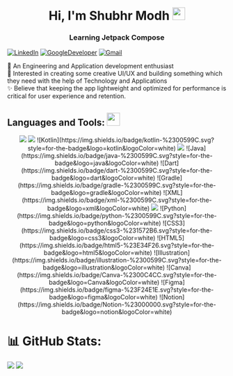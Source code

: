 <h1 align="center">Hi, I'm Shubhr Modh <img src="https://github.com/TheDudeThatCode/TheDudeThatCode/raw/master/Assets/Hi.gif" width="29" height="29" /></h1>
<h3 align="center">Learning Jetpack Compose</h3>

[![LinkedIn](https://img.shields.io/badge/LinkedIn-%230077B5.svg?logo=linkedin&logoColor=white)](https://www.linkedin.com/in/shubhr-modh-05b232222/) [![GoogleDeveloper](https://img.shields.io/badge/DeveloperProfile-%230077B5.svg?logo=googledeveloper&logoColor=white)](https://g.dev/shubhr_modh)  [![Gmail](https://img.shields.io/badge/Gmail-%230077B5.svg?logo=gmail&logoColor=white)](mailto:modhshubhr53@gmail.com)

📱 An Engineering and Application development enthusiast
<br/>
💫 Interested in creating some creative UI/UX and building something which they need with the help of Technology and Applications
<br/>
✨ Believe that keeping the app lightweight and optimized for performance is critical for user experience and retention.

## Languages and Tools: <img src="https://media.giphy.com/media/WUlplcMpOCEmTGBtBW/giphy.gif" width="30" style="max-width: 100%;">
<p align="center">
  <img src="https://img.shields.io/badge/-android-7F52F?logo=android&logoColor=white&style=for-the-badge">
  <img src="https://img.shields.io/badge/-dart-7F52F?logo=dart&logoColor=white&style=for-the-badge">
  ![Kotlin](https://img.shields.io/badge/kotlin-%2300599C.svg?style=for-the-badge&logo=kotlin&logoColor=white)
  <img src="https://img.shields.io/badge/-firebase-051e34?logo=firebase&logoColor=yellow&style=for-the-badge">
  ![Java](https://img.shields.io/badge/java-%2300599C.svg?style=for-the-badge&logo=java&logoColor=white)
  ![Dart](https://img.shields.io/badge/dart-%2300599C.svg?style=for-the-badge&logo=dart&logoColor=white) 
  ![Gradle](https://img.shields.io/badge/gradle-%2300599C.svg?style=for-the-badge&logo=gradle&logoColor=white) 
  ![XML](https://img.shields.io/badge/xml-%2300599C.svg?style=for-the-badge&logo=xml&logoColor=white)
  <img src="https://img.shields.io/badge/-SQLite-FFFFE0?logo=SQLite&logoColor=blue&style=for-the-badge">
  ![Python](https://img.shields.io/badge/python-%2300599C.svg?style=for-the-badge&logo=python&logoColor=white) 
  ![CSS3](https://img.shields.io/badge/css3-%231572B6.svg?style=for-the-badge&logo=css3&logoColor=white) 
  ![HTML5](https://img.shields.io/badge/html5-%23E34F26.svg?style=for-the-badge&logo=html5&logoColor=white) 
  ![Illustration](https://img.shields.io/badge/illustration-%2300599C.svg?style=for-the-badge&logo=illustration&logoColor=white) 
  ![Canva](https://img.shields.io/badge/Canva-%2300C4CC.svg?style=for-the-badge&logo=Canva&logoColor=white)	
  ![Figma](https://img.shields.io/badge/figma-%23F24E1E.svg?style=for-the-badge&logo=figma&logoColor=white) 
  ![Notion](https://img.shields.io/badge/Notion-%23000000.svg?style=for-the-badge&logo=notion&logoColor=white)
</p>

# 📊 GitHub Stats:
![](https://github-readme-streak-stats.herokuapp.com/?user=mshubhr&theme=dark&hide_border=false)
![](https://github-readme-stats.vercel.app/api/top-langs/?username=mshubhr&theme=dark&hide_border=false&include_all_commits=true&count_private=false&layout=compact)
